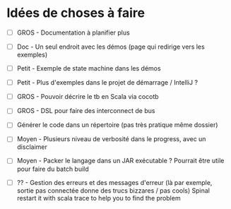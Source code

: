 Idées de choses à faire
========================

- [ ] GROS - Documentation à planifier plus
- [ ] Doc - Un seul endroit avec les démos (page qui redirige vers les exemples)
- [ ] Petit - Exemple de state machine dans les démos
- [ ] Petit - Plus d'exemples dans le projet de démarrage / IntelliJ ?
- [ ] GROS - Pouvoir décrire le tb en Scala via cocotb
- [ ] GROS - DSL pour faire des interconnect de bus
- [ ] Générer le code dans un répertoire (pas très pratique même dossier)
- [ ] Moyen - Plusieurs niveau de verbosité dans le progress, avec un disclaimer
- [ ] Moyen - Packer le langage dans un JAR exécutable ? Pourrait être utile pour faire du batch build
- [ ] ?? - Gestion des erreurs et des messages d'erreur (là par exemple, sortie pas connectée donne des trucs bizzares / pas cools)
 	Spinal restart it with scala trace to help you to find the problem
 
